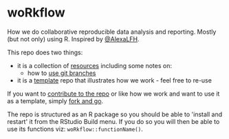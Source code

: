 # woRkflow

How we do collaborative reproducible data analysis and reporting. Mostly (but not only) using R. Inspired by [@AlexaLFH](https://twitter.com/AlexaLFH/status/1261633918782013440).

This repo does two things:

 * it is a collection of [resources](resources.md) including some notes on:
   * how to [use git branches](gitBranches.md) 
 * it is a [template](template.md) repo that illustrates how we work - feel free to re-use

If you want to [contribute to the repo](CONTRIBUTING.md) or like how we work and want to use it as a template, simply [fork and go](https://happygitwithr.com/fork-and-clone.html).

The repo is structured as an R package so you should be able to 'install and restart' it from the RStudio Build menu. If you do so you will then be able to use its functions viz: `woRkflow::functionName()`.